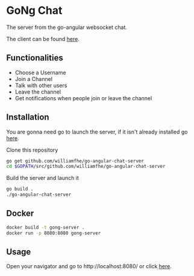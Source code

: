 # GoNg Chat

The server from the go-angular websocket chat.

The client can be found [here](https://github.com/williamfhe/go-angular-chat-client).

## Functionalities

* Choose a Username
* Join a Channel
* Talk with other users
* Leave the channel
* Get notifications when people join or leave the channel

## Installation

You are gonna need go to launch the server, if it isn't already installed go [here](https://golang.org/).

Clone this repository

```bash
go get github.com/williamfhe/go-angular-chat-server
cd $GOPATH/src/github.com/williamfhe/go-angular-chat-server
```

Build the server and launch it

```bash
go build .
./go-angular-chat-server
```

## Docker

```bash
docker build -t gong-server .
docker run -p 8080:8080 gong-server
```

## Usage

Open your navigator and go to http://localhost:8080/ or click [here](http://localhost:8080/).
